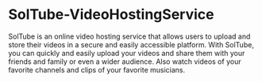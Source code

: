 # SolTube-VideoHostingService
SolTube is an online video hosting service that allows users to upload and store their videos in a secure and easily accessible platform. With SolTube, you can quickly and easily upload your videos and share them with your friends and family or even a wider audience. Also watch videos of your favorite channels and clips of your favorite musicians.
